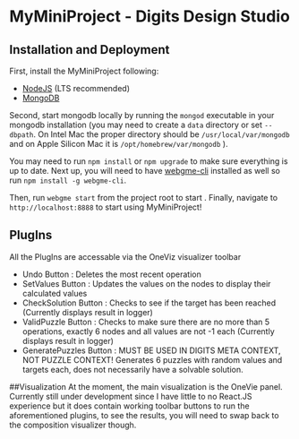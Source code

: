 # MyMiniProject - Digits Design Studio
## Installation and Deployment
First, install the MyMiniProject following:
- [NodeJS](https://nodejs.org/en/) (LTS recommended)
- [MongoDB](https://www.mongodb.com/)

Second, start mongodb locally by running the `mongod` executable in your mongodb installation (you may need to create a `data` directory or set `--dbpath`. On Intel Mac the proper directory should be `/usr/local/var/mongodb` and on Apple Silicon Mac it is `/opt/homebrew/var/mongodb` ).

You may need to run `npm install` or `npm upgrade` to make sure everything is up to date. Next up, you will need to have [webgme-cli](https://github.com/webgme/webgme-cli) installed as well so run `npm install -g webgme-cli`.

Then, run `webgme start` from the project root to start . Finally, navigate to `http://localhost:8888` to start using MyMiniProject!

## PlugIns
All the PlugIns are accessable via the OneViz visualizer toolbar
 * Undo Button : Deletes the most recent operation
 * SetValues Button : Updates the values on the nodes to display their calculated values
 * CheckSolution Button : Checks to see if the target has been reached (Currently displays result in logger)
 * ValidPuzzle Button : Checks to make sure there are no more than 5 operations, exactly 6 nodes and all values are not -1 each (Currently displays result in logger)
 * GeneratePuzzles Button :  MUST BE USED IN DIGITS META CONTEXT, NOT PUZZLE CONTEXT! Generates 6 puzzles with random values and targets each, does not necessarily have a solvable solution.

##Visualization
At the moment, the main visualization is the OneVie panel. Currently still under development since I have little to no React.JS experience but it does contain working toolbar buttons to run the aforementioned plugins, to see the results, you will need to swap back to the composition visualizer though.
